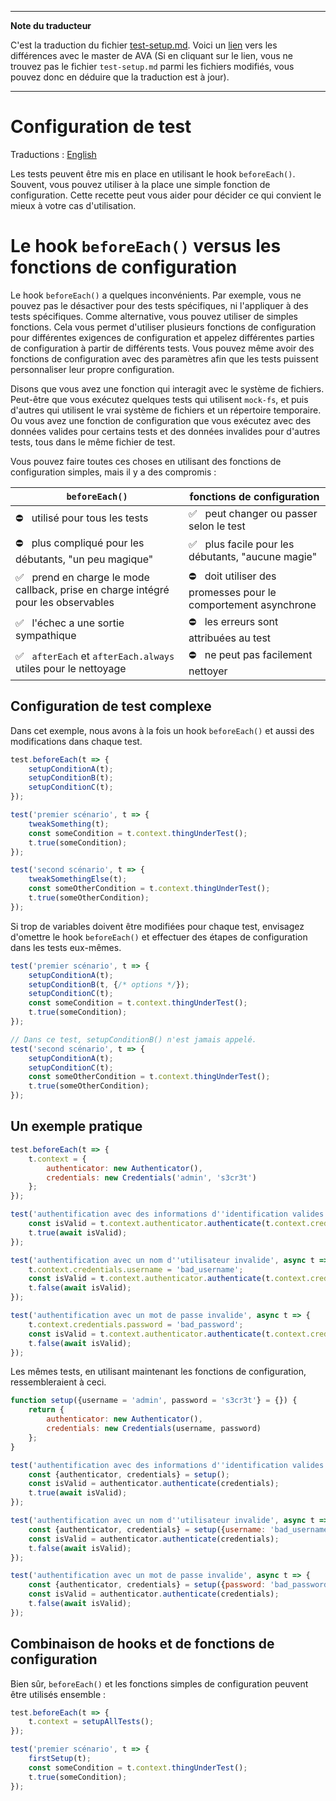 ___
**Note du traducteur**

C'est la traduction du fichier [test-setup.md](https://github.com/avajs/ava/blob/master/docs/recipes/es-modules.md). Voici un [lien](https://github.com/avajs/ava/compare/0948d87a79ac6f91afa5766a45dee212e511b6f9...master#diff-68fa5258df1d0b29e70b94f0d08b9f28) vers les différences avec le master de AVA (Si en cliquant sur le lien, vous ne trouvez pas le fichier `test-setup.md` parmi les fichiers modifiés, vous pouvez donc en déduire que la traduction est à jour).
___
# Configuration de test

Traductions : [English](https://github.com/avajs/ava/blob/master/docs/recipes/test-setup.md)

Les tests peuvent être mis en place en utilisant le hook `beforeEach()`. Souvent, vous pouvez utiliser  à la place une simple fonction de configuration. Cette recette peut vous aider pour décider ce qui convient le mieux à votre cas d'utilisation.

# Le hook `beforeEach()` versus les fonctions de configuration

Le hook `beforeEach()` a quelques inconvénients. Par exemple, vous ne pouvez pas le désactiver pour des tests spécifiques, ni l'appliquer à des tests spécifiques. Comme alternative, vous pouvez utiliser de simples fonctions. Cela vous permet d'utiliser plusieurs fonctions de configuration pour différentes exigences de configuration et appelez différentes parties de configuration à partir de différents tests. Vous pouvez même avoir des fonctions de configuration avec des paramètres afin que les tests puissent personnaliser leur propre configuration.

Disons que vous avez une fonction qui interagit avec le système de fichiers. Peut-être que vous exécutez quelques tests qui utilisent `mock-fs`, et puis d'autres qui utilisent le vrai système de fichiers et un répertoire temporaire. Ou vous avez une fonction de configuration que vous exécutez avec des données valides pour certains tests et des données invalides pour d'autres tests, tous dans le même fichier de test.

Vous pouvez faire toutes ces choses en utilisant des fonctions de configuration simples, mais il y a des compromis :

|`beforeEach()`| fonctions de configuration
|---|---
| ⛔️ &nbsp; utilisé pour tous les tests| ✅ &nbsp; peut changer ou passer selon le test
| ⛔️ &nbsp; plus compliqué pour les débutants, "un peu magique"| ✅ &nbsp; plus facile pour les débutants, "aucune magie"
| ✅ &nbsp; prend en charge le mode callback, prise en charge intégré pour les observables| ⛔️ &nbsp; doit utiliser des promesses pour le comportement asynchrone
| ✅ &nbsp; l'échec a une sortie sympathique| ⛔️ &nbsp; les erreurs sont attribuées au test
| ✅ &nbsp; `afterEach` et `afterEach.always` utiles pour le nettoyage| ⛔️ &nbsp; ne peut pas facilement nettoyer

## Configuration de test complexe

Dans cet exemple, nous avons à la fois un hook `beforeEach()` et aussi des modifications dans chaque test.

```js
test.beforeEach(t => {
	setupConditionA(t);
	setupConditionB(t);
	setupConditionC(t);
});

test('premier scénario', t => {
	tweakSomething(t);
	const someCondition = t.context.thingUnderTest();
	t.true(someCondition);
});

test('second scénario', t => {
	tweakSomethingElse(t);
	const someOtherCondition = t.context.thingUnderTest();
	t.true(someOtherCondition);
});
```

Si trop de variables doivent être modifiées pour chaque test, envisagez d'omettre le hook `beforeEach()` et effectuer des étapes de configuration dans les tests eux-mêmes.

```js
test('premier scénario', t => {
	setupConditionA(t);
	setupConditionB(t, {/* options */});
	setupConditionC(t);
	const someCondition = t.context.thingUnderTest();
	t.true(someCondition);
});

// Dans ce test, setupConditionB() n'est jamais appelé.
test('second scénario', t => {
	setupConditionA(t);
	setupConditionC(t);
	const someOtherCondition = t.context.thingUnderTest();
	t.true(someOtherCondition);
});
```

## Un exemple pratique

```js
test.beforeEach(t => {
	t.context = {
		authenticator: new Authenticator(),
		credentials: new Credentials('admin', 's3cr3t')
	};
});

test('authentification avec des informations d''identification valides', async t => {
	const isValid = t.context.authenticator.authenticate(t.context.credentials);
	t.true(await isValid);
});

test('authentification avec un nom d''utilisateur invalide', async t => {
	t.context.credentials.username = 'bad_username';
	const isValid = t.context.authenticator.authenticate(t.context.credentials);
	t.false(await isValid);
});

test('authentification avec un mot de passe invalide', async t => {
	t.context.credentials.password = 'bad_password';
	const isValid = t.context.authenticator.authenticate(t.context.credentials);
	t.false(await isValid);
});
```

Les mêmes tests, en utilisant maintenant les fonctions de configuration, ressembleraient à ceci.

```js
function setup({username = 'admin', password = 's3cr3t'} = {}) {
	return {
		authenticator: new Authenticator(),
		credentials: new Credentials(username, password)
	};
}

test('authentification avec des informations d''identification valides', async t => {
	const {authenticator, credentials} = setup();
	const isValid = authenticator.authenticate(credentials);
	t.true(await isValid);
});

test('authentification avec un nom d''utilisateur invalide', async t => {
	const {authenticator, credentials} = setup({username: 'bad_username'});
	const isValid = authenticator.authenticate(credentials);
	t.false(await isValid);
});

test('authentification avec un mot de passe invalide', async t => {
	const {authenticator, credentials} = setup({password: 'bad_password'});
	const isValid = authenticator.authenticate(credentials);
	t.false(await isValid);
});
```

## Combinaison de hooks et de fonctions de configuration

Bien sûr, `beforeEach()` et les fonctions simples de configuration peuvent être utilisés ensemble :

```js
test.beforeEach(t => {
	t.context = setupAllTests();
});

test('premier scénario', t => {
	firstSetup(t);
	const someCondition = t.context.thingUnderTest();
	t.true(someCondition);
});
```
